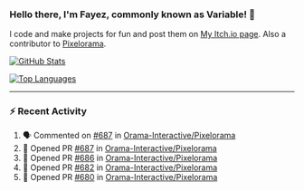 ### Hello there, I'm Fayez, commonly known as Variable! 👋
I code and make projects for fun and post them on [My Itch.io page](https://variable-industries.itch.io/). Also a contributor to [Pixelorama](https://github.com/Orama-Interactive/Pixelorama).

[![GitHub Stats](https://github-readme-stats.vercel.app/api/?username=Variable-ind&show_icons=true&theme=merko)](https://github.com/anuraghazra/github-readme-stats)

[![Top Languages](https://github-readme-stats.vercel.app/api/top-langs/?username=Variable-ind&layout=compact&theme=merko)](https://github.com/anuraghazra/github-readme-stats)

---

### :zap: Recent Activity

<!--START_SECTION:activity-->
1. 🗣 Commented on [#687](https://github.com/Orama-Interactive/Pixelorama/issues/687) in [Orama-Interactive/Pixelorama](https://github.com/Orama-Interactive/Pixelorama)
2. 💪 Opened PR [#687](https://github.com/Orama-Interactive/Pixelorama/pull/687) in [Orama-Interactive/Pixelorama](https://github.com/Orama-Interactive/Pixelorama)
3. 💪 Opened PR [#686](https://github.com/Orama-Interactive/Pixelorama/pull/686) in [Orama-Interactive/Pixelorama](https://github.com/Orama-Interactive/Pixelorama)
4. 💪 Opened PR [#682](https://github.com/Orama-Interactive/Pixelorama/pull/682) in [Orama-Interactive/Pixelorama](https://github.com/Orama-Interactive/Pixelorama)
5. 💪 Opened PR [#680](https://github.com/Orama-Interactive/Pixelorama/pull/680) in [Orama-Interactive/Pixelorama](https://github.com/Orama-Interactive/Pixelorama)
<!--END_SECTION:activity-->

<!--
**Variable-ind/Variable-ind** is a ✨ _special_ ✨ repository because its `README.md` (this file) appears on your GitHub profile.

Here are some ideas to get you started:
- 🌱 I’m currently studying at ...
- 🔭 I’m currently working on ...
- 👯 I’m looking to collaborate on ...
- 🤔 I’m looking for help with ...
- 💬 Ask me about ...
- 📫 How to reach me: ...
- ⚡ Fun fact: ...
-->

